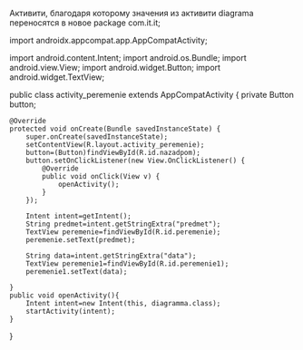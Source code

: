 Активити, благодаря которому значения из активити diagrama переносятся в новое 
package com.it.it;

import androidx.appcompat.app.AppCompatActivity;

import android.content.Intent;
import android.os.Bundle;
import android.view.View;
import android.widget.Button;
import android.widget.TextView;

public class activity_peremenie extends AppCompatActivity {
    private Button button;

    @Override
    protected void onCreate(Bundle savedInstanceState) {
        super.onCreate(savedInstanceState);
        setContentView(R.layout.activity_peremenie);
        button=(Button)findViewById(R.id.nazadpom);
        button.setOnClickListener(new View.OnClickListener() {
            @Override
            public void onClick(View v) {
                openActivity();
            }
        });

        Intent intent=getIntent();
        String predmet=intent.getStringExtra("predmet");
        TextView peremenie=findViewById(R.id.peremenie);
        peremenie.setText(predmet);

        String data=intent.getStringExtra("data");
        TextView peremenie1=findViewById(R.id.peremenie1);
        peremenie1.setText(data);

    }
    public void openActivity(){
        Intent intent=new Intent(this, diagramma.class);
        startActivity(intent);
    }
}
